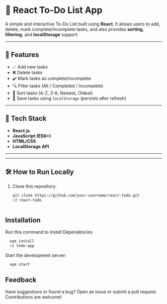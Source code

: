 # 📝 React To-Do List App

A simple and interactive To-Do List built using **React**. It allows users to add, delete, mark complete/incomplete tasks, and also provides **sorting**, **filtering**, and **localStorage** support.

---

## 🚀 Features

- ✅ Add new tasks
- ❌ Delete tasks
- ✔️ Mark tasks as complete/incomplete
- 🔍 Filter tasks (All / Completed / Incomplete)
- 🔄 Sort tasks (A-Z, Z-A, Newest, Oldest)
- 💾 Save tasks using `localStorage` (persists after refresh)

---


## 🔧 Tech Stack

- **React.js**
- **JavaScript (ES6+)**
- **HTML/CSS**
- **LocalStorage API**

---


---

## 🛠 How to Run Locally

1. Clone this repository:
   ```bash
   git clone https://github.com/your-username/react-todo.git
   cd react-todo



## Installation

Run this command to install Dependencies

```bash
  npm install 
  cd todo-app
```
Start the development server:

   
```bash
  npm start
```

## Feedback

Have suggestions or found a bug? Open an issue or submit a pull request. Contributions are welcome!

